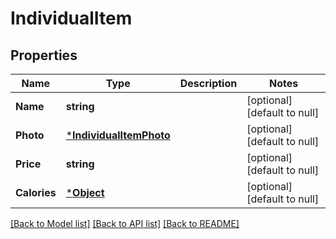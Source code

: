 # IndividualItem

## Properties
Name | Type | Description | Notes
------------ | ------------- | ------------- | -------------
**Name** | **string** |  | [optional] [default to null]
**Photo** | [***IndividualItemPhoto**](IndividualItemPhoto.md) |  | [optional] [default to null]
**Price** | **string** |  | [optional] [default to null]
**Calories** | [***Object**](.md) |  | [optional] [default to null]

[[Back to Model list]](../README.md#documentation-for-models) [[Back to API list]](../README.md#documentation-for-api-endpoints) [[Back to README]](../README.md)

